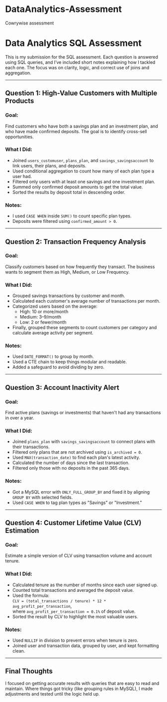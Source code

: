 # DataAnalytics-Assessment
Cowrywise assessment

# Data Analytics SQL Assessment

This is my submission for the SQL assessment. Each question is answered using SQL queries, and I’ve included short notes explaining how I tackled each one. The focus was on clarity, logic, and correct use of joins and aggregation.

---

## Question 1: High-Value Customers with Multiple Products

### Goal:
Find customers who have both a savings plan and an investment plan, and who have made confirmed deposits. The goal is to identify cross-sell opportunities.

### What I Did:
- Joined `users_customuser`, `plans_plan`, and `savings_savingsaccount` to link users, their plans, and deposits.
- Used conditional aggregation to count how many of each plan type a user had.
- Filtered only users with at least one savings and one investment plan.
- Summed only confirmed deposit amounts to get the total value.
- Sorted the results by deposit total in descending order.

### Notes:
- I used `CASE WHEN` inside `SUM()` to count specific plan types.
- Deposits were filtered using `confirmed_amount > 0`.

---

## Question 2: Transaction Frequency Analysis

### Goal:
Classify customers based on how frequently they transact. The business wants to segment them as High, Medium, or Low Frequency.

### What I Did:
- Grouped savings transactions by customer and month.
- Calculated each customer's average number of transactions per month.
- Categorized users based on the average:
  - High: 10 or more/month
  - Medium: 3–9/month
  - Low: 2 or fewer/month
- Finally, grouped these segments to count customers per category and calculate average activity per segment.

### Notes:
- Used `DATE_FORMAT()` to group by month.
- Used a CTE chain to keep things modular and readable.
- Added a safeguard to avoid dividing by zero.

---

## Question 3: Account Inactivity Alert

### Goal:
Find active plans (savings or investments) that haven't had any transactions in over a year.

### What I Did:
- Joined `plans_plan` with `savings_savingsaccount` to connect plans with their transactions.
- Filtered only plans that are not archived using `is_archived = 0`.
- Used `MAX(transaction_date)` to find each plan's latest activity.
- Calculated the number of days since the last transaction.
- Filtered only those with no deposits in the past 365 days.

### Notes:
- Got a MySQL error with `ONLY_FULL_GROUP_BY` and fixed it by aligning `GROUP BY` with selected fields.
- Used `CASE WHEN` to tag plan types as "Savings" or "Investment."

---

## Question 4: Customer Lifetime Value (CLV) Estimation

### Goal:
Estimate a simple version of CLV using transaction volume and account tenure.

### What I Did:
- Calculated tenure as the number of months since each user signed up.
- Counted total transactions and averaged the deposit value.
- Used the formula:  
  `CLV = (total_transactions / tenure) * 12 * avg_profit_per_transaction`,  
  where `avg_profit_per_transaction = 0.1%` of deposit value.
- Sorted the result by CLV to highlight the most valuable users.

### Notes:
- Used `NULLIF` in division to prevent errors when tenure is zero.
- Joined user and transaction data, grouped by user, and kept formatting clean.

---

## Final Thoughts

I focused on getting accurate results with queries that are easy to read and maintain. Where things got tricky (like grouping rules in MySQL), I made adjustments and tested until the logic held up.
